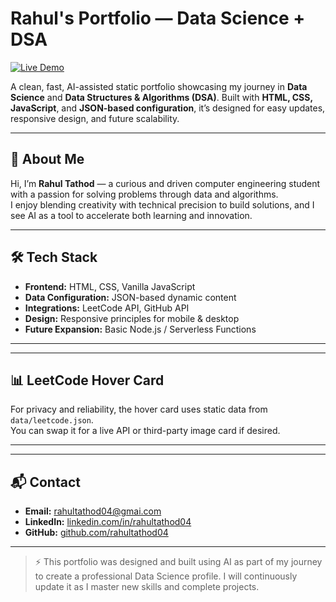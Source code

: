 # Rahul's Portfolio — Data Science + DSA

[![Live Demo](https://img.shields.io/badge/View-Portfolio-blue)](https://your-live-demo-link.com)

A clean, fast, AI-assisted static portfolio showcasing my journey in **Data Science** and **Data Structures & Algorithms (DSA)**. Built with **HTML, CSS, JavaScript**, and **JSON-based configuration**, it’s designed for easy updates, responsive design, and future scalability.

---

## 👤 About Me
Hi, I’m **Rahul Tathod** — a curious and driven computer engineering student with a passion for solving problems through data and algorithms.  
I enjoy blending creativity with technical precision to build solutions, and I see AI as a tool to accelerate both learning and innovation.  

---

## 🛠 Tech Stack
- **Frontend:** HTML, CSS, Vanilla JavaScript  
- **Data Configuration:** JSON-based dynamic content  
- **Integrations:** LeetCode API, GitHub API  
- **Design:** Responsive principles for mobile & desktop  
- **Future Expansion:** Basic Node.js / Serverless Functions  

---



---

## 📊 LeetCode Hover Card
For privacy and reliability, the hover card uses static data from `data/leetcode.json`.  
You can swap it for a live API or third-party image card if desired.

----



---

## 📬 Contact
- **Email:** rahultathod04@gmai.com  
- **LinkedIn:** [linkedin.com/in/rahultathod04]([https://linkedin.com/in/rahultathod04])  
- **GitHub:** [github.com/rahultathod04](https://github.com/rahultathod04)

---

> ⚡ This portfolio was designed and built using AI as part of my journey to create a professional Data Science profile. I will continuously update it as I master new skills and complete projects.

